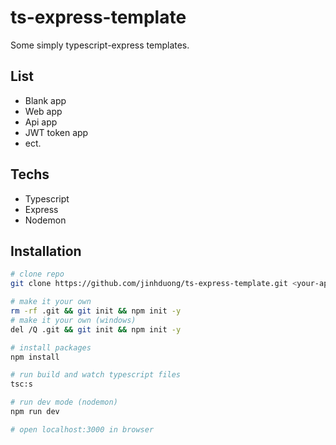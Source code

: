 # ts-express-template
Some simply typescript-express templates. 
## List
- Blank app
- Web app
- Api app
- JWT token app
- ect.

## Techs
- Typescript
- Express
- Nodemon

## Installation

```sh
# clone repo
git clone https://github.com/jinhduong/ts-express-template.git <your-app>

# make it your own
rm -rf .git && git init && npm init -y
# make it your own (windows)
del /Q .git && git init && npm init -y

# install packages
npm install

# run build and watch typescript files
tsc:s

# run dev mode (nodemon)
npm run dev

# open localhost:3000 in browser
```

